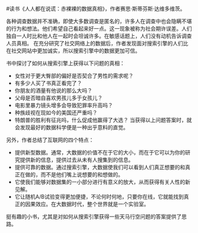 \#读书《人人都在说谎：赤裸裸的数据真相》，作者赛思·斯蒂芬斯·达维多维茨。

各种调查数据并不准确，即使大多数调查是匿名的，许多人在调查中也会隐瞒不堪的行为和想法。他们希望自己看起来好一点。这一现象被称为社会期许误差。人们独自一人时比和他人在一起时会坦诚许多。在敏感话题上，人们没有动机告诉调查人员真相。
在充分研究了社交网络上的数据后，作者发现面对搜索引擎的人们比在社交网站中更加诚实，所以搜索引擎中的数据更加可信。

书中探讨了如何从搜索引擎上获得以下问题的真相：
 - 女性对于更大臀部的偏好是否契合了男性的需求呢？
 - 有多少人买了书真正看完了？
 - 你朋友的酒量有他说的那么大吗？
 - 父母是否暗自喜欢男孩儿多于女孩儿？
 - 电影里暴力镜头增多会导致犯罪率升高吗？
 - 种族歧视在现如今的美国还严重吗？
 - 特朗普的胜利有征兆吗，什么促成他赢得了大选？
当获得以上问题答案时，就会发现最好的数据科学便是一种出乎意料的直觉。

另外，作者总结了互联网的四个特点：
 - 提供新型数据。通常，大数据的价值不在于它的大小，而在于它可以为你的研究提供新的信息，提供过去从未有人搜集到的信息。
 - 提供可靠的数据。通过搜索引擎，大数据使我们可以看到人们真正想要的和真正在做的，而不是他们嘴上说想要的和想做的。
 - 它使我们能够对数据集的一小部分进行有意义的放大，从而获得有关人性的新见解。
 - 它让随机A/B试验变得更加便捷，不论何时何地，只要你在线，它就能找到真正的因果效应。在大数据时代，整个世界就是一个实验室。

挺有趣的小书，尤其是对如何从搜索引擎获得一些天马行空问题的答案提供了思路。


